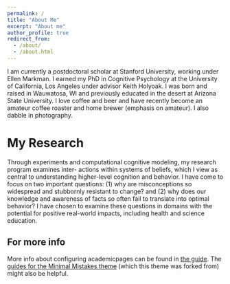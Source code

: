 ```yaml
---
permalink: /
title: "About Me"
excerpt: "About me"
author_profile: true
redirect_from: 
  - /about/
  - /about.html
---
```


I am currently a postdoctoral scholar at Stanford University, working under Ellen Markman. I earned my PhD in Cognitive Psychology at the University of California, Los Angeles under advisor Keith Holyoak. I was born and raised in Wauwatosa, WI and previously educated in the desert at Arizona State University. I love coffee and beer and have recently become an amateur coffee roaster and home brewer (emphasis on amateur). I also dabble in photography.

My Research
=====================================
Through experiments and computational cognitive modeling, my research program examines inter- actions within systems of beliefs, which I view as central to understanding higher-level cognition and behavior. I have come to focus on two important questions: (1) why are misconceptions so widespread and stubbornly resistant to change? and (2) why does our knowledge and awareness of facts so often fail to translate into optimal behavior? I have chosen to examine these questions in domains with the potential for positive real-world impacts, including health and science education.

For more info
------
More info about configuring academicpages can be found in [the guide](https://academicpages.github.io/markdown/). The [guides for the Minimal Mistakes theme](https://mmistakes.github.io/minimal-mistakes/docs/configuration/) (which this theme was forked from) might also be helpful.
